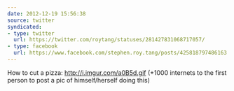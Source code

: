 ```yaml
---
date: 2012-12-19 15:56:38
source: twitter
syndicated:
- type: twitter
  url: https://twitter.com/roytang/statuses/281427831068717057/
- type: facebook
  url: https://www.facebook.com/stephen.roy.tang/posts/425818797486163
---
```


How to cut a pizza: http://i.imgur.com/a0B5d.gif (+1000 internets to the first person to post a pic of himself/herself doing this)